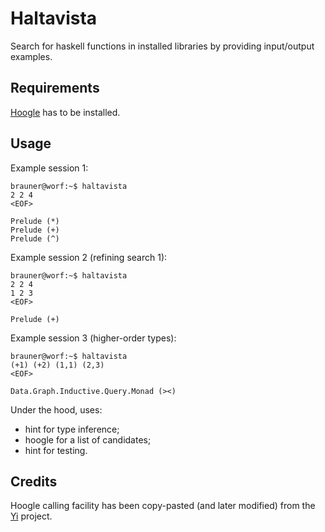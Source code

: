 # Haltavista #

Search for haskell functions in installed libraries by providing input/output
examples.

## Requirements ##

[Hoogle] has to be installed.

## Usage ##

Example session 1:

    brauner@worf:~$ haltavista
    2 2 4
    <EOF>

    Prelude (*)
    Prelude (+)
    Prelude (^)

Example session 2 (refining search 1):

    brauner@worf:~$ haltavista
    2 2 4
    1 2 3
    <EOF>

    Prelude (+)

Example session 3 (higher-order types):

    brauner@worf:~$ haltavista 
    (+1) (+2) (1,1) (2,3)
    <EOF>

    Data.Graph.Inductive.Query.Monad (><)

Under the hood, uses:

  - hint for type inference;
  - hoogle for a list of candidates;
  - hint for testing.

## Credits ##

Hoogle calling facility has been copy-pasted (and later modified) from the [Yi]
project.

[Hoogle]: http://hackage.haskell.org/package/hoogle
[Yi]: http://www.haskell.org/haskellwiki/Yi

